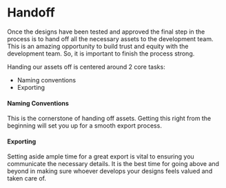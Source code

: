 # Handoff

Once the designs have been tested and approved the final step in the process is to hand off all the necessary assets to the development team. This is an amazing opportunity to build trust and equity with the development team. So, it is important to finish the process strong.

Handing our assets off is centered around 2 core tasks:

- Naming conventions
- Exporting

#### Naming Conventions
This is the cornerstone of handing off assets. Getting this right from the beginning will set you up for a smooth export process. 

#### Exporting
Setting aside ample time for a great export is vital to ensuring you communicate the necessary details. It is the best time for going above and beyond in making sure whoever develops your designs feels valued and taken care of.  